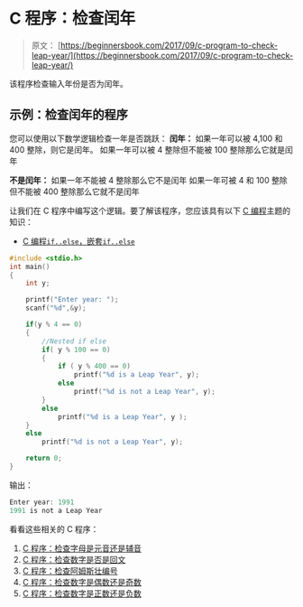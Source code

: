 # C 程序：检查闰年

> 原文： [https://beginnersbook.com/2017/09/c-program-to-check-leap-year/](https://beginnersbook.com/2017/09/c-program-to-check-leap-year/)

该程序检查输入年份是否为闰年。

## 示例：检查闰年的程序

您可以使用以下数学逻辑检查一年是否跳跃：
**闰年：**
如果一年可以被 4,100 和 400 整除，则它是闰年。
如果一年可以被 4 整除但不能被 100 整除那么它就是闰年

**不是闰年：**
如果一年不能被 4 整除那么它不是闰年
如果一年可被 4 和 100 整除但不能被 400 整除那么它就不是闰年

让我们在 C 程序中编写这个逻辑。要了解该程序，您应该具有以下 [C 编程](https://beginnersbook.com/2014/01/c-tutorial-for-beginners-with-examples/)主题的知识：

*   [C 编程`if..else`，嵌套`if..else`](https://beginnersbook.com/2014/01/c-if-else-statement-example/)

```c
#include <stdio.h>
int main()
{
    int y;

    printf("Enter year: ");
    scanf("%d",&y);

    if(y % 4 == 0)
    {
    	//Nested if else
        if( y % 100 == 0)
        {
            if ( y % 400 == 0)
                printf("%d is a Leap Year", y);
            else
                printf("%d is not a Leap Year", y);
        }
        else
            printf("%d is a Leap Year", y );
    }
    else
        printf("%d is not a Leap Year", y);

    return 0;
}
```

输出：

```c
Enter year: 1991
1991 is not a Leap Year
```

看看这些相关的 C 程序：

1.  [C 程序：检查字母是元音还是辅音](https://beginnersbook.com/2017/09/c-program-to-check-whether-an-alphabet-is-vowel-or-consonant/)
2.  [C 程序：检查数字是否是回文](https://beginnersbook.com/2015/02/c-program-to-check-if-a-number-is-palindrome-or-not/)
3.  [C 程序：检查阿姆斯壮编号](https://beginnersbook.com/2014/06/c-program-to-check-armstrong-number/)
4.  [C 程序：检查数字是偶数还是奇数](https://beginnersbook.com/2015/02/c-program-to-check-if-number-is-even-or-odd/)
5.  [C 程序：检查数字是正数还是负数](https://beginnersbook.com/2015/02/c-program-to-check-whether-the-given-integer-is-positive-or-negative/)